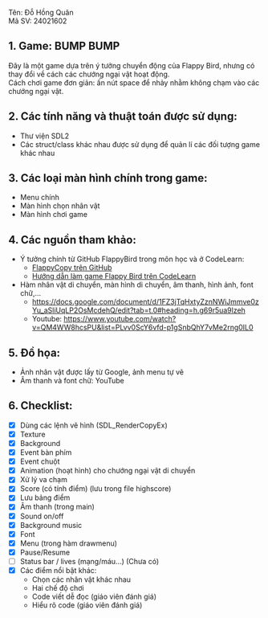 Tên: Đỗ Hồng Quân  
Mã SV: 24021602  

## 1. Game: BUMP BUMP  
Đây là một game dựa trên ý tưởng chuyển động của Flappy Bird, nhưng có thay đổi về cách các chướng ngại vật hoạt động.  
Cách chơi game đơn giản: ấn nút space để nhảy nhằm không chạm vào các chướng ngại vật.  

## 2. Các tính năng và thuật toán được sử dụng:  
- Thư viện SDL2  
- Các struct/class khác nhau được sử dụng để quản lí các đối tượng game khác nhau  

## 3. Các loại màn hình chính trong game:  
- Menu chính  
- Màn hình chọn nhân vật  
- Màn hình chơi game  

## 4. Các nguồn tham khảo:  
- Ý tưởng chính từ GitHub FlappyBird trong môn học và ở CodeLearn:  
  - [FlappyCopy trên GitHub](https://github.com/chauttm/flappyCopy/blob/main/level.cpp)  
  - [Hướng dẫn làm game Flappy Bird trên CodeLearn](https://codelearn.io/sharing/lam-game-flappy-bird-voi-pygame)  
- Hàm nhân vật di chuyển, màn hình di chuyển, âm thanh, hình ảnh, font chữ,...  
  - https://docs.google.com/document/d/1FZ3jTqHxtyZznNWiJmmve0zYu_aSliUqLP2OsMcdehQ/edit?tab=t.0#heading=h.g69r5ua9lzeh
  - Youtube: https://www.youtube.com/watch?v=QM4WW8hcsPU&list=PLvv0ScY6vfd-p1gSnbQhY7vMe2rng0IL0
## 5. Đồ họa:  
- Ảnh nhân vật được lấy từ Google, ảnh menu tự vẽ  
- Âm thanh và font chữ: YouTube  

## 6. Checklist:  
- [x] Dùng các lệnh vẽ hình (SDL_RenderCopyEx)  
- [x] Texture  
- [x] Background  
- [x] Event bàn phím  
- [x] Event chuột  
- [x] Animation (hoạt hình) cho chướng ngại vật di chuyển  
- [x] Xử lý va chạm  
- [x] Score (có tính điểm) (lưu trong file highscore)  
- [x] Lưu bảng điểm  
- [x] Âm thanh (trong main)  
- [x] Sound on/off  
- [x] Background music  
- [x] Font  
- [x] Menu (trong hàm drawmenu)  
- [x] Pause/Resume  
- [ ] Status bar / lives (mạng/máu...) (Chưa có)  
- [x] Các điểm nổi bật khác:  
  - Chọn các nhân vật khác nhau  
  - Hai chế độ chơi  
  - Code viết dễ đọc (giáo viên đánh giá)  
  - Hiểu rõ code (giáo viên đánh giá)  
